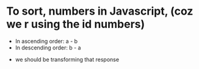 # To sort, numbers in Javascript, (coz we r using the id numbers)

- In ascending order: a - b
- In descending order: b - a

* we should be transforming that response